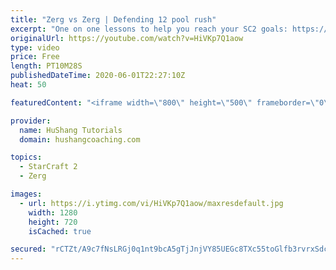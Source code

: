 ```yaml
---
title: "Zerg vs Zerg | Defending 12 pool rush"
excerpt: "One on one lessons to help you reach your SC2 goals: https://www.hushangcoaching.com ------------------------------------------------------------------------------------------------------- In this guide we take a look at how to defend one of the most infamous \"zerg rushes\" in sc2: the 12 pool. This rush"
originalUrl: https://youtube.com/watch?v=HiVKp7Q1aow
type: video
price: Free
length: PT10M28S
publishedDateTime: 2020-06-01T22:27:10Z
heat: 50

featuredContent: "<iframe width=\"800\" height=\"500\" frameborder=\"0\" src=\"https://www.youtube.com/embed/HiVKp7Q1aow\" allow=\"accelerometer; autoplay; encrypted-media; gyroscope; picture-in-picture\" allowfullscreen></iframe>"

provider:
  name: HuShang Tutorials
  domain: hushangcoaching.com

topics:
  - StarCraft 2
  - Zerg

images:
  - url: https://i.ytimg.com/vi/HiVKp7Q1aow/maxresdefault.jpg
    width: 1280
    height: 720
    isCached: true

secured: "rCTZt/A9c7fNsLRGj0q1nt9bcA5gTjJnjVY85UEGc8TXc55toGlfb3rvrxSdcxjf4csAWrTBGifkOPc8o1TlicV5MrVMunhXfoHWS2tlmyiLz+lbTtVkwP4uGlBsc4FW/Pcg5ssB0sc4GTstssLdiPU9VQao4gb7oZ4mE1ChcIVopJs2yvlfJGOrSn0vhNdZEVRPjVbaSMq8im4H2qUzsbD03u6yTxnLQ0nce2ikyhPq0sIYt0dmZpp+FRoYqnE0RLXfaBzf/0iwAod+K+XlobtlrGMV3Ap7kT9SnB9J0CsOxod5G+7+pcqlb1ylccLzGwD5+MYS2g7Eg0ZGKtpNtP61FEP7EgoaXlsX8NGqrWooUmX6gBE/EfuRKn0WzEzJPOqJpdWy8Nhp4KzFRpIHTdUf23rcL1kKCQe760VEjGw=;/6GHj6YX2qJ5kxHw56xm5A=="
---
```


